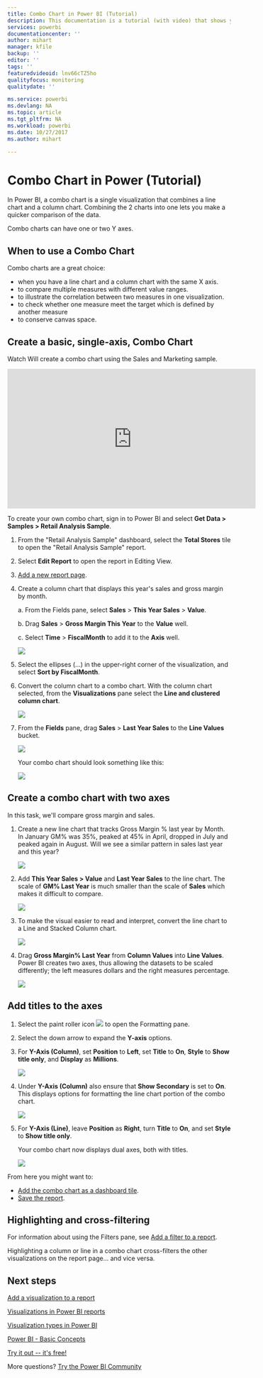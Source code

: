 ```yaml
---
title: Combo Chart in Power BI (Tutorial)
description: This documentation is a tutorial (with video) that shows you why and how to create a Combo Chart in Power BI.
services: powerbi
documentationcenter: ''
author: mihart
manager: kfile
backup: ''
editor: ''
tags: ''
featuredvideoid: lnv66cTZ5ho
qualityfocus: monitoring
qualitydate: ''

ms.service: powerbi
ms.devlang: NA
ms.topic: article
ms.tgt_pltfrm: NA
ms.workload: powerbi
ms.date: 10/27/2017
ms.author: mihart

---
```

# Combo Chart in Power  (Tutorial)
In Power BI, a combo chart is a single visualization that combines a line chart and a column chart. Combining the 2 charts into one lets you make a quicker comparison of the data.

Combo charts can have one or two Y axes.

## When to use a Combo Chart
Combo charts are a great choice:

* when you have a line chart and a column chart with the same X axis.
* to compare multiple measures with different value ranges.
* to illustrate the correlation between two measures in one visualization.
* to check whether one measure meet the target which is defined by another measure
* to conserve canvas space.

## Create a basic, single-axis, Combo Chart
Watch Will create a combo chart using the Sales and Marketing sample.

<iframe width="560" height="315" src="https://www.youtube.com/embed/lnv66cTZ5ho?list=PL1N57mwBHtN0JFoKSR0n-tBkUJHeMP2cP" frameborder="0" allowfullscreen></iframe>


To create your own combo chart, sign in to Power BI and select **Get Data \> Samples \> Retail Analysis Sample**. 

1. From the "Retail Analysis Sample" dashboard, select the **Total Stores** tile to open the "Retail Analysis Sample" report.
2. Select **Edit Report** to open the report in Editing View.
3. [Add a new report page](power-bi-report-add-page.md).
4. Create a column chart that displays this year's sales and gross margin by month.
   
    a.  From the Fields pane, select **Sales** \> **This Year Sales** > **Value**.
   
    b.  Drag **Sales** \> **Gross Margin This Year** to the **Value** well.
   
    c.  Select **Time** \> **FiscalMonth** to add it to the **Axis** well. 
   
    ![](media/power-bi-visualization-combo-chart/combotutorial1new.png)
5. Select the ellipses (...) in the upper-right corner of the visualization, and select **Sort by FiscalMonth**.
6. Convert the column chart to a combo chart. With the column chart selected, from the **Visualizations** pane select the **Line and clustered column chart**.
   
    ![](media/power-bi-visualization-combo-chart/converttocombo_new2.png)
7. From the **Fields** pane, drag **Sales** \> **Last Year Sales** to the **Line Values** bucket.
   
   ![](media/power-bi-visualization-combo-chart/linevaluebucket.png)
   
   Your combo chart should look something like this:
   
   ![](media/power-bi-visualization-combo-chart/combochartdone-new.png)

## Create a combo chart with two axes
In this task, we'll compare gross margin and sales.

1. Create a new line chart that tracks Gross Margin % last year by Month.  In January GM% was 35%, peaked at 45% in April, dropped in July and peaked again in August. Will we see a similar pattern in sales last year and this year?
   
   ![](media/power-bi-visualization-combo-chart/combo1_new.png)
2. Add **This Year Sales > Value** and **Last Year Sales** to the line chart. The scale of **GM% Last Year** is much smaller than the scale of **Sales** which makes it difficult to compare.      
   
   ![](media/power-bi-visualization-combo-chart/flatline_new.png)
3. To make the visual easier to read and interpret, convert the line chart to a Line and Stacked Column chart.
   
   ![](media/power-bi-visualization-combo-chart/converttocombo_new.png)
4. Drag **Gross Margin% Last Year** from **Column Values** into **Line Values**. Power BI creates two axes, thus allowing the datasets to be scaled differently; the left measures dollars and the right measures percentage.
   
   ![](media/power-bi-visualization-combo-chart/power-bi-combochart.png)    

## Add titles to the axes
1. Select the paint roller icon ![](media/power-bi-visualization-combo-chart/power-bi-paintroller.png) to open the Formatting pane.
2. Select the down arrow to expand the **Y-axis** options.
3. For **Y-Axis (Column)**, set **Position** to **Left**, set **Title** to **On**, **Style** to  **Show title only**, and **Display** as **Millions**.
   
   ![](media/power-bi-visualization-combo-chart/power-bi-y-axis-column.png)
4. Under **Y-Axis (Column)** also ensure that **Show Secondary** is set to **On**. This displays options for formatting the line chart portion of the combo chart.
   
   ![](media/power-bi-visualization-combo-chart/power-bi-show-secondary.png)
5. For **Y-Axis (Line)**, leave **Position** as **Right**, turn **Title** to **On**, and set **Style** to **Show title only**.
   
   Your combo chart now displays dual axes, both with titles.
   
   ![](media/power-bi-visualization-combo-chart/power-bi-titles-on.png)

From here you might want to:

* [Add the combo chart as a dashboard tile](service-dashboard-tiles.md).
* [Save the report](service-report-save.md).

## Highlighting and cross-filtering
For information about using the Filters pane, see [Add a filter to a report](power-bi-report-add-filter.md).

Highlighting a column or line in a combo chart cross-filters the other visualizations on the report page... and vice versa.

## Next steps
[Add a visualization to a report](power-bi-report-add-visualizations-i.md)

[Visualizations in Power BI  reports](power-bi-report-visualizations.md)

[Visualization types in Power BI](power-bi-visualization-types-for-reports-and-q-and-a.md)

[Power BI - Basic Concepts](service-basic-concepts.md)

[Try it out -- it's free!](https://powerbi.com/)

More questions? [Try the Power BI Community](http://community.powerbi.com/)

